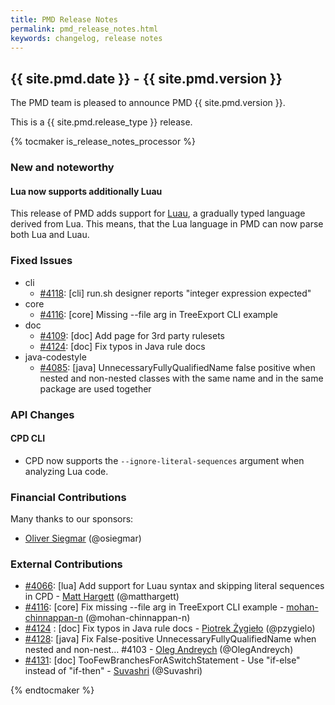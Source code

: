 ```yaml
---
title: PMD Release Notes
permalink: pmd_release_notes.html
keywords: changelog, release notes
---
```


## {{ site.pmd.date }} - {{ site.pmd.version }}

The PMD team is pleased to announce PMD {{ site.pmd.version }}.

This is a {{ site.pmd.release_type }} release.

{% tocmaker is_release_notes_processor %}

### New and noteworthy

#### Lua now supports additionally Luau

This release of PMD adds support for [Luau](https://github.com/Roblox/luau), a gradually typed language derived
from Lua. This means, that the Lua language in PMD can now parse both Lua and Luau.

### Fixed Issues
* cli
    * [#4118](https://github.com/pmd/pmd/issues/4118): \[cli] run.sh designer reports "integer expression expected"
* core
    * [#4116](https://github.com/pmd/pmd/pull/4116): \[core] Missing --file arg in TreeExport CLI example
* doc
    * [#4109](https://github.com/pmd/pmd/pull/4109): \[doc] Add page for 3rd party rulesets
    * [#4124](https://github.com/pmd/pmd/pull/4124): \[doc] Fix typos in Java rule docs
* java-codestyle
    * [#4085](https://github.com/pmd/pmd/issues/4085): \[java] UnnecessaryFullyQualifiedName false positive when nested and non-nested classes with the same name and in the same package are used together

### API Changes

#### CPD CLI

* CPD now supports the `--ignore-literal-sequences` argument when analyzing Lua code.

### Financial Contributions

Many thanks to our sponsors:

* [Oliver Siegmar](https://github.com/osiegmar) (@osiegmar)

### External Contributions
* [#4066](https://github.com/pmd/pmd/pull/4066): \[lua] Add support for Luau syntax and skipping literal sequences in CPD - [Matt Hargett](https://github.com/matthargett) (@matthargett)
* [#4116](https://github.com/pmd/pmd/pull/4116): \[core] Fix missing --file arg in TreeExport CLI example - [mohan-chinnappan-n](https://github.com/mohan-chinnappan-n) (@mohan-chinnappan-n)
* [#4124](https://github.com/pmd/pmd/pull/4124) : \[doc] Fix typos in Java rule docs - [Piotrek Żygieło](https://github.com/pzygielo) (@pzygielo)
* [#4128](https://github.com/pmd/pmd/pull/4128): \[java] Fix False-positive UnnecessaryFullyQualifiedName when nested and non-nest… #4103 - [Oleg Andreych](https://github.com/OlegAndreych) (@OlegAndreych)
* [#4131](https://github.com/pmd/pmd/pull/4131): \[doc] TooFewBranchesForASwitchStatement - Use "if-else" instead of "if-then" - [Suvashri](https://github.com/Suvashri) (@Suvashri)

{% endtocmaker %}

